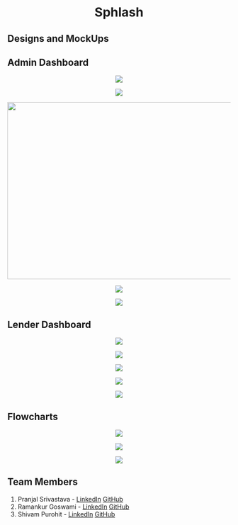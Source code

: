 <h1 align="center">Sphlash</h1>



## Designs and MockUps

## Admin Dashboard

<p align="center"><img src="./Design-Mockups/Admin-Dashboard/Admin-Dashboard.jpg" /></p>
<p align="center"><img src="./Design-Mockups/Admin-Dashboard/Profile-Verification.jpg" /></p>
<p align="center"><img src="./Design-Mockups/Admin-Dashboard/Transaction-History.jpg" height=400 width=800 /></p>
<p align="center"><img src="./Design-Mockups/Admin-Dashboard/View-Loans.jpg" /></p>
<p align="center"><img src="./Design-Mockups/Admin-Dashboard/View-Requests.jpg" /></p>

## Lender Dashboard

<p align="center"><img src="./Design-Mockups/Lender-Dashboard/Lender-Dashboard.jpg" /></p>
<p align="center"><img src="./Design-Mockups/Lender-Dashboard/Lender-Profile.jpg" /></p>
<p align="center"><img src="./Design-Mockups/Lender-Dashboard/Lender-Transaction-History.jpg" /></p>
<p align="center"><img src="./Design-Mockups/Lender-Dashboard/Loans.jpg" /></p>
<p align="center"><img src="./Design-Mockups/Lender-Dashboard/Lender-ViewRequests.jpg" /></p>


## Flowcharts

<p align="center"><img src="./Flowcharts/Main-workflow.jpg" /></p>
<p align="center"><img src="./Flowcharts/Admin-Flowchart.jpg" /></p>
<p align="center"><img src="./Flowcharts/LaonType-ScoringMatrix.jpg" /></p>


## Team Members

1. Pranjal Srivastava - [LinkedIn](https://www.linkedin.com/in/pranjal-srivastava-801a9a152/) [GitHub](https://github.com/pranjals149)
2. Ramankur Goswami - [LinkedIn](https://www.linkedin.com/in/ramankurgoswami/) [GitHub](https://github.com/RamankurGoswami)
3. Shivam Purohit - [LinkedIn](https://www.linkedin.com/in/shivam-purohit-0930381aa/) [GitHub](https://github.com/ShivamPurohit)
